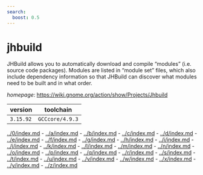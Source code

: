 ```yaml
---
search:
  boost: 0.5
---
```

# jhbuild

JHBuild allows you to automatically download and compile “modules” (i.e. source code packages).  Modules are listed in “module set” files, which also include dependency information so that JHBuild can discover  what modules need to be built and in what order.

*homepage*: <https://wiki.gnome.org/action/show/Projects/Jhbuild>

version | toolchain
--------|----------
``3.15.92`` | ``GCCcore/4.9.3``

[../0/index.md](0) - [../a/index.md](a) - [../b/index.md](b) - [../c/index.md](c) - [../d/index.md](d) - [../e/index.md](e) - [../f/index.md](f) - [../g/index.md](g) - [../h/index.md](h) - [../i/index.md](i) - [../j/index.md](j) - [../k/index.md](k) - [../l/index.md](l) - [../m/index.md](m) - [../n/index.md](n) - [../o/index.md](o) - [../p/index.md](p) - [../q/index.md](q) - [../r/index.md](r) - [../s/index.md](s) - [../t/index.md](t) - [../u/index.md](u) - [../v/index.md](v) - [../w/index.md](w) - [../x/index.md](x) - [../y/index.md](y) - [../z/index.md](z)

